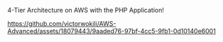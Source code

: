 4-Tier Architecture on AWS with the PHP Application!


https://github.com/victorwokili/AWS-Advanced/assets/18079443/9aaded76-97bf-4cc5-9fb1-0d10140e6001
